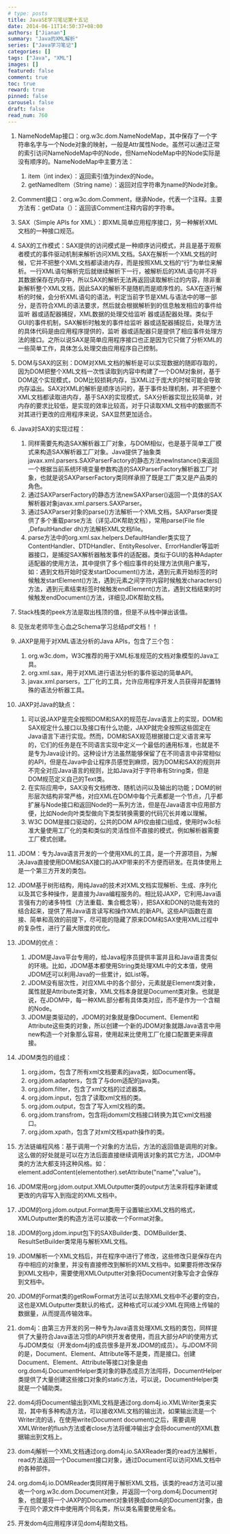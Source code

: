 ```yaml
---
# type: posts 
title: JavaSE学习笔记第十五记
date: 2014-06-11T14:50:37+08:00
authors: ["Jianan"]
summary: "Java的XML解析"
series: ["Java学习笔记"]
categories: []
tags: ["Java", "XML"]
images: []
featured: false
comment: true
toc: true
reward: true
pinned: false
carousel: false
draft: false
read_num: 760
---
```


1. NameNodeMap接口：org.w3c.dom.NameNodeMap，其中保存了一个字符串名字与一个Node对象的映射，一般是Attr属性Node。虽然可以通过正常的索引访问NameNodeMap中的Node，但NameNodeMap中的Node实际是没有顺序的。NameNodeMap中主要方法：
    1. item（int index）：返回索引值为index的Node。
    2. getNamedItem（String name）：返回对应字符串为name的Node对象。

2. Comment接口：org.w3c.dom.Comment，继承Node，代表一个注释。主要方法有：getData（）：返回该Comment注释内容的字符串。

3. SAX（Simple APIs for XML）：即XML简单应用程序接口，另一种解析XML文档的一种接口规范。

4. SAX的工作模式：SAX提供的访问模式是一种顺序访问模式，并且是基于观察者模式的事件驱动机制来解析访问XML文档。SAX在解析一个XML文档的时候，它并不把整个XML文档都读进内存，而是按照XML文档的“行”为单位来解析。一行XML语句解析完后就继续解析下一行，被解析后的XML语句并不将其数据保存在内存中，所以SAX的解析无法再返回读取解析过的内容，除非重新解析整个XML文档，因此SAX的解析不是随机而是顺序性的。SAX在逐行解析的时候，会分析XML语句的语法，判定当前字节是XML与语法中的哪一部分，是否符合XML的语法要求，然后就会根据解析到的信息触发相应的事件给监听 器或适配器捕捉，XML数据的处理交给监听 器或适配器处理。类似于GUI的事件机制，SAX解析时触发的事件给监听 器或适配器捕捉后，处理方法的具体代码是由应用程序提供的，监听 器或适配器只是提供了相应事件处理方法的接口。之所以说SAX是简单应用程序接口也正是因为它只做了分析XML的一些简单工作，具体怎么处理交由应用程序自己控制。

5. DOM与SAX的区别：DOM对XML文档的解析是可以实现数据的随即存取的，因为DOM把整个XML文档一次性读取到内容中构建了一个DOM对象树，基于DOM这个实现模式，DOM比较损耗内存，当XML过于庞大的时候可能会导致内存溢出。SAX对XML的解析是顺序访问的，基于事件处理机制，并不把整个XML文档都读取进内存，基于SAX的实现模式，SAX分析器实现比较简单，对内存的要求比较低，是实现的效率比较高，对于只读取XML文档中的数据而不对其进行更改的应用程序来说，SAX显然更加适合。

6. Java对SAX的实现过程：
    1. 同样需要先构造SAX解析器工厂对象，与DOM相似，也是基于简单工厂模式来构造SAX解析器工厂对象。Java提供了抽象类javax.xml.parsers.SAXParserFactory的静态方法newInstance()来返回一个根据当前系统环境变量参数构造的SAXParserFactory解析器工厂对象，也就是说SAXParserFactory类同样承担了既是工厂类又是产品类的角色。
    2. 通过SAXParserFactory的静态方法newSAXParser()返回一个具体的SAX解析器对象javax.xml.parsers.SAXParser。
    3. 通过SAXParser对象的parse()方法解析一个XML文档，SAXParser类提供了多个重载parse方法（详见JDK帮助文档），常用parse(File file ,DefaultHandler dh)方法解析XML文档file。
    4. parse方法中的org.xml.sax.helpers.DefaultHandler类实现了ContentHandler、DTDHandler、EntityResolver、ErrorHandler等监听 器接口，是捕捉SAX解析器触发事件的适配器。类似于GUI的各种Adapter适配器的使用方法，其中提供了多个相应事件的处理方法供用户重写，如：遇到文档开始时促发startDocument()方法，遇到元素开始标签的时候触发startElement()方法，遇到元素之间字符内容时候触发characters()方法，遇到元素结束标签时候触发endElement()方法，遇到文档结束的时候触发endDocument()方法，详细见JDK帮助文档。

7. Stack栈类的peek方法是取出栈顶的值，但是不从栈中弹出该值。

8. 见张龙老师毕生心血之Schema学习总结pdf文档！！

9. JAXP是用于对XML语法分析的Java APIs，包含了三个包：
    1. org.w3c.dom，W3C推荐的用于XML标准规范的文档对象模型的Java工具。
    2. org.xml.sax，用于对XML进行语法分析的事件驱动的简单API。
    3. javax.xml.parsers，工厂化的工具，允许应用程序开发人员获得并配置特殊的语法分析器工具。

10. JAXP对Java的缺点：
    1. 可以说JAXP是完全按照DOM和SAX的规范在Java语言上的实现，DOM和SAX规定什么接口以及接口有什么功能，JAXP就完全按照这些固定在Java语言下进行实现。然而，DOM和SAX规范根据接口定义语言来写的，它们的任务是在不同语言实现中定义一个最低的通用标准，也就是不是专为Java设计的。这种设计方法虽然能够保留了在不同语言中非常相似的API，但是在Java中会让程序员感觉到麻烦，因为DOM和SAX的规则并不完全对应Java语言的规则，比如Java对于字符串有String类，但是DOM规范定义自己的Text类。
    2. 在实际应用中，SAX没有文档修改、随机访问以及输出的功能；DOM的树形层次结构非常严格，对应XML在DOM中每个元素都是一个节点，几乎都扩展与Node接口和返回Node的一系列方法，但是在Java语言中应用部方便，比如Node向叶类型做向下类型转换需要的代码冗长并难以理解。
    3. W3C DOM是接口驱动的，公共的DOM API仅由接口组成，使用时w3c标准大量使用工厂化的类和类似的灵活性但不直接的模式，例如解析器需要工厂模式创建。

11. JDOM：专为Java语言开发的一个使用XML的工具，是一个开源项目，为解决Java直接使用DOM和SAX接口的JAXP带来的不方便而研发。在具体使用上是一个第三方开发的类包。

12. JDOM基于树形结构，用纯Java的技术对XML文档实现解析、生成、序列化以及其它多种操作，是直接为Java编程服务的。相比较JAXP，它利用Java语言强有力的诸多特性（方法重载、集合概念等），把SAX和DON的功能有效的结合起来，提供了用Java语言读写和操作XML的新API。这些API函数在直接、简单和高效的前提下，尽可能的隐藏了原来DOM和SAX使用XML过程中的复杂性，进行了最大限度的优化。

13. JDOM的优点：
    1. JDOM是Java平台专用的，给Java程序员提供丰富并且和Java语言类似的环境。比如，JDOM基本都使用String类处理XML中的文本值，使用JDOM还可以利用Java的一些累计，如List等。
    2. JDOM没有层次性，对应XML中的各个部分，元素就是Element类对象，属性就是Attribute类对象，XML文档本身就是Document类对象。也就是说，在JDOM中，每一种XML部分都有具体类对应，而不是作为一个含糊的Node。
    3. JDOM是类驱动的，JDOM的对象就是像Document、Element和Attribute这些类的对象，所以创建一个新的JDOM对象就跟Java语言中用new构造一个对象那么容易，使用起来比使用工厂化接口配置更来得直接。

14. JDOM类包的组成：
    1. org.jdom，包含了所有xml文档要素的java类，如Document等。
    2. org.jdom.adapters，包含了与dom适配的java类。
    3. org.jdom.filter，包含了xml文档的过滤器类。
    4. org.jdom.input，包含了读取xml文档的类。
    5. org.jdom.output，包含了写入xml文档的类。
    6. org.jdom.transfrom，包含将jdomxml文档接口转换为其它xml文档接口。
    7. org.jdom.xpath，包含了对xml文档xpath操作的类。

15. 方法链编程风格：基于调用一个对象的方法后，方法的返回值是调用的对象。这么做的好处就是可以在方法后面直接继续调用该对象的其它方法，JDOM中类的方法大都支持这种风格。如：element.addContent(elementother).setAttribute("name","value")。

16. JDOM常用org.jdom.output.XMLOutputter类的output方法来将程序新建或更改的内容写入到指定的XML文档中。

17. JDOM的org.jdom.output.Format类用于设置输出XML文档的格式，XMLOutputter类的构造方法可以接收一个Format对象。

18. JDOM的org.jdom.input包下的SAXBuilder类、DOMBuilder类、ResultSetBuilder类常用与解析XML文档。

19. JDOM解析一个XML文档后，并在程序中进行了修改，这些修改只是保存在内存中相应的对象里，并没有直接修改到解析的XML文档中。如果要将修改保存到XML文档中，需要使用XMLOutputter对象将Document对象写会才会保存到文档中。

20. JDOM的Format类的getRowFormat方法可以去除XML文档中不必要的空白，这也是XMLOutputter类默认的格式，这种格式可以减少XML在网络上传输的数据量，从而提高传输效率。

21. dom4j：由第三方开发的另一种专为Java语言处理XML文档的类包，同样提供了大量符合Java语法习惯的API供开发者使用，而且大部分API的使用方式与JDOM类似（开发dom4j的成员很多是开发JDOM的成员）。与JDOM不同的是，Document、Element、Attribute等不是类，而是接口。创建Document、Element、Attribute等接口对象是由org.dom4j.DocumentHelper类对象的静态成员方法闯将，DocumentHelper类提供了大量创建这些接口对象的static方法，可以说，DocumentHelper类就是一个辅助类。

22. dom4j将Document输出到XML文档是通过org.dom4j.io.XMLWriter类来实现，其中有多种构造方法，可以接收XML文档的输出流，如果输出流是一个Writer流的话，在使用write(Document document)之后，需要调用XMLWriter的flush方法或者close方法将缓冲输出才会将document的XML数据输出到文档上。

23. dom4j解析一个XML文档通过org.dom4j.io.SAXReader类的read方法解析，read方法返回一个Document接口对象，通过Document可以访问XML文档中的各种部件。

24. org.dom4j.io.DOMReader类同样用于解析XML文档，该类的read方法可以接收一个org.w3c.dom.Document对象，并返回一个org.dom4j.Document对象，也就是将一个JAXP的Document对象转换成dom4j的Document对象，由于在同个源文件中使用两个同名类，所以类名需要使用全名。

25. 开发dom4j应用程序详见dom4j帮助文档。
